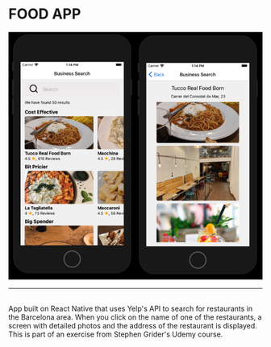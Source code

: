 # FOOD APP

![](assets/all.jpg)

---

</br>
App built on React Native that uses Yelp's API to search for restaurants in the Barcelona area. When you click on the name of one of the restaurants, a screen with detailed photos and the address of the restaurant is displayed. This is part of an exercise from Stephen Grider's Udemy course.
